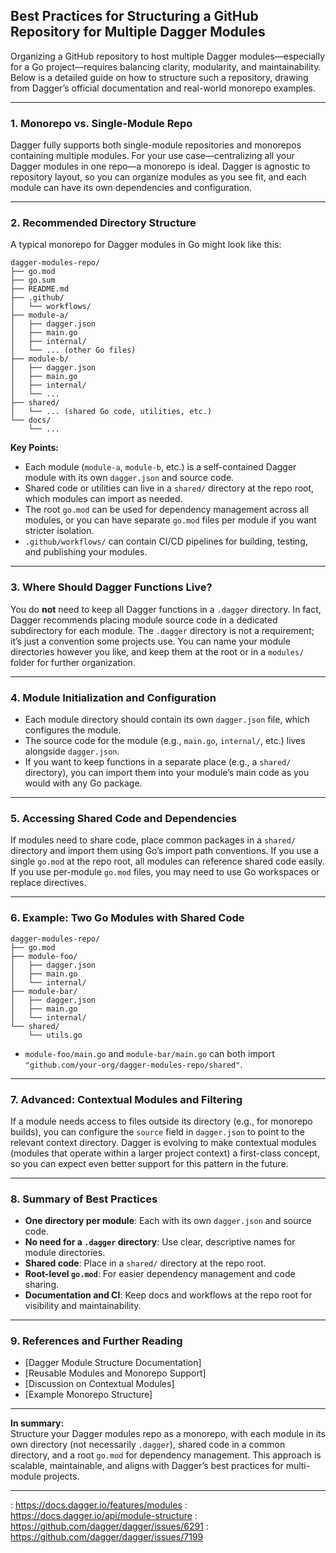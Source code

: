 ## Best Practices for Structuring a GitHub Repository for Multiple Dagger Modules

Organizing a GitHub repository to host multiple Dagger modules—especially for a Go project—requires balancing clarity, modularity, and maintainability. Below is a detailed guide on how to structure such a repository, drawing from Dagger’s official documentation and real-world monorepo examples.

---

### 1. **Monorepo vs. Single-Module Repo**

Dagger fully supports both single-module repositories and monorepos containing multiple modules. For your use case—centralizing all your Dagger modules in one repo—a monorepo is ideal. Dagger is agnostic to repository layout, so you can organize modules as you see fit, and each module can have its own dependencies and configuration.

---

### 2. **Recommended Directory Structure**

A typical monorepo for Dagger modules in Go might look like this:

```
dagger-modules-repo/
├── go.mod
├── go.sum
├── README.md
├── .github/
│   └── workflows/
├── module-a/
│   ├── dagger.json
│   ├── main.go
│   ├── internal/
│   └── ... (other Go files)
├── module-b/
│   ├── dagger.json
│   ├── main.go
│   ├── internal/
│   └── ...
├── shared/
│   └── ... (shared Go code, utilities, etc.)
└── docs/
    └── ...
```

**Key Points:**
- Each module (`module-a`, `module-b`, etc.) is a self-contained Dagger module with its own `dagger.json` and source code.
- Shared code or utilities can live in a `shared/` directory at the repo root, which modules can import as needed.
- The root `go.mod` can be used for dependency management across all modules, or you can have separate `go.mod` files per module if you want stricter isolation.
- `.github/workflows/` can contain CI/CD pipelines for building, testing, and publishing your modules.

---

### 3. **Where Should Dagger Functions Live?**

You do **not** need to keep all Dagger functions in a `.dagger` directory. In fact, Dagger recommends placing module source code in a dedicated subdirectory for each module. The `.dagger` directory is not a requirement; it’s just a convention some projects use. You can name your module directories however you like, and keep them at the root or in a `modules/` folder for further organization.

---

### 4. **Module Initialization and Configuration**

- Each module directory should contain its own `dagger.json` file, which configures the module.
- The source code for the module (e.g., `main.go`, `internal/`, etc.) lives alongside `dagger.json`.
- If you want to keep functions in a separate place (e.g., a `shared/` directory), you can import them into your module’s main code as you would with any Go package.

---

### 5. **Accessing Shared Code and Dependencies**

If modules need to share code, place common packages in a `shared/` directory and import them using Go’s import path conventions. If you use a single `go.mod` at the repo root, all modules can reference shared code easily. If you use per-module `go.mod` files, you may need to use Go workspaces or replace directives.

---

### 6. **Example: Two Go Modules with Shared Code**

```
dagger-modules-repo/
├── go.mod
├── module-foo/
│   ├── dagger.json
│   ├── main.go
│   └── internal/
├── module-bar/
│   ├── dagger.json
│   ├── main.go
│   └── internal/
└── shared/
    └── utils.go
```
- `module-foo/main.go` and `module-bar/main.go` can both import `"github.com/your-org/dagger-modules-repo/shared"`.

---

### 7. **Advanced: Contextual Modules and Filtering**

If a module needs access to files outside its directory (e.g., for monorepo builds), you can configure the `source` field in `dagger.json` to point to the relevant context directory. Dagger is evolving to make contextual modules (modules that operate within a larger project context) a first-class concept, so you can expect even better support for this pattern in the future.

---

### 8. **Summary of Best Practices**

- **One directory per module**: Each with its own `dagger.json` and source code.
- **No need for a `.dagger` directory**: Use clear, descriptive names for module directories.
- **Shared code**: Place in a `shared/` directory at the repo root.
- **Root-level `go.mod`**: For easier dependency management and code sharing.
- **Documentation and CI**: Keep docs and workflows at the repo root for visibility and maintainability.

---

### 9. **References and Further Reading**

- [Dagger Module Structure Documentation]
- [Reusable Modules and Monorepo Support]
- [Discussion on Contextual Modules]
- [Example Monorepo Structure]

---

**In summary:**  
Structure your Dagger modules repo as a monorepo, with each module in its own directory (not necessarily `.dagger`), shared code in a common directory, and a root `go.mod` for dependency management. This approach is scalable, maintainable, and aligns with Dagger’s best practices for multi-module projects.

---
: https://docs.dagger.io/features/modules  : https://docs.dagger.io/api/module-structure  : https://github.com/dagger/dagger/issues/6291  : https://github.com/dagger/dagger/issues/7199
